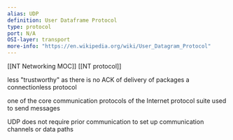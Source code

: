 ```yaml
---
alias: UDP
definition: User Dataframe Protocol 
type: protocol
port: N/A
OSI-layer: transport
more-info: "https://en.wikipedia.org/wiki/User_Datagram_Protocol"
---
```

[[NT Networking MOC]]
[[NT protocol]]

less "trustworthy" as there is no ACK of delivery of packages
a connectionless protocol

one of the core communication protocols of the Internet protocol suite used to send messages

UDP does not require prior communication to set up communication channels or data paths